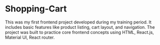 # Shopping-Cart
This was my first frontend project developed during my training period. It includes basic features like product listing, cart layout, and navigation. The project was built to practice core frontend concepts using HTML, React.js, Material UI, React router. 
